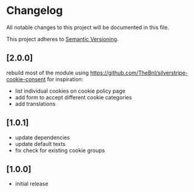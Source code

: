 # Changelog

All notable changes to this project will be documented in this file.

This project adheres to [Semantic Versioning](http://semver.org/).

## [2.0.0]

rebuild most of the module using https://github.com/TheBnl/silverstripe-cookie-consent for inspiration:
* list individual cookies on cookie policy page
* add form to accept different cookie categories
* add translations

## [1.0.1]

* update dependencies
* update default texts
* fix check for existing cookie groups

## [1.0.0]

* initial release
